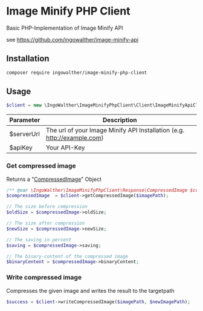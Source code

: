 # Image Minify PHP Client

Basic PHP-Implementation of Image Minify API

see https://github.com/ingowalther/image-minify-api

## Installation

```sh
composer require ingowalther/image-minify-php-client
```

## Usage

```php
$client = new \IngoWalther\ImageMinifyPhpClient\Client\ImageMinifyApiClient($serverUrl, $apiKey);
```
|Parameter|Description|
|---------|-----------|
|$serverUrl| The url of your Image Minify API Installation (e.g. http://example.com)|
|$apiKey| Your API-Key| 


### Get compressed image
Returns a "[CompressedImage](https://github.com/ingowalther/image-minify-php-client/blob/master/src/IngoWalther/ImageMinifyPhpClient/Response/CompressedImage.php)" Object

```php
/** @var \IngoWalther\ImageMinifyPhpClient\Response\CompressedImage $compressedImage */
$compressedImage  = $client->getCompressedImage($imagePath);

// The size before compression
$oldSize = $compressedImage->oldSize;

// The size after compression
$newSize = $compressedImage->newSize;

// The saving in percent
$saving = $compressedImage->saving;

// The binary-content of the compressed image
$binaryContent = $compressedImage->binaryContent;
```

### Write compressed image
Compresses the given image and writes the result to the targetpath 
```php
$success = $client->writeCompressedImage($imagePath, $newImagePath);
```
